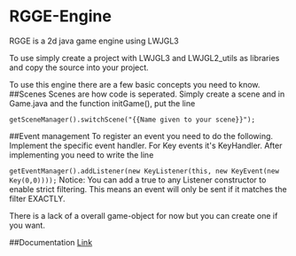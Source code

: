 # RGGE-Engine

RGGE is a 2d java game engine using LWJGL3

To use simply create a project with LWJGL3 and LWJGL2_utils as libraries and copy the source into your project.

To use this engine there are a few basic concepts you need to know.
##Scenes
Scenes are how code is seperated. Simply create a scene and in Game.java and the function initGame(), put the line

`getSceneManager().switchScene("{{Name given to your scene}}");`

##Event management
To register an event you need to do the following. Implement the specific event handler. For Key events it's KeyHandler.
After implementing you need to write the line

`getEventManager().addListener(new KeyListener(this, new KeyEvent(new Key(0,0))));`
Notice: You can add a true to any Listener constructor to enable strict filtering. This means an event will only be sent if it matches the filter EXACTLY.

There is a lack of a overall game-object for now but you can create one if you want.

##Documentation
[Link](http://spanishtech.github.io/RGGE-Engine/ "Documentation")